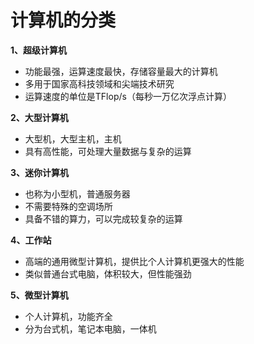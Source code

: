 # 计算机的分类
**1、超级计算机**
- 功能最强，运算速度最快，存储容量最大的计算机
- 多用于国家高科技领域和尖端技术研究
- 运算速度的单位是TFlop/s（每秒一万亿次浮点计算）

**2、大型计算机**
- 大型机，大型主机，主机
- 具有高性能，可处理大量数据与复杂的运算

**3、迷你计算机**
- 也称为小型机，普通服务器
- 不需要特殊的空调场所
- 具备不错的算力，可以完成较复杂的运算

**4、工作站**
- 高端的通用微型计算机，提供比个人计算机更强大的性能
- 类似普通台式电脑，体积较大，但性能强劲

**5、微型计算机**
- 个人计算机，功能齐全
- 分为台式机，笔记本电脑，一体机